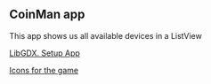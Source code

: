 ## CoinMan app

This app shows us all available devices in a ListView

[LibGDX. Setup App](https://libgdx.badlogicgames.com/download.html)

[Icons for the game](https://opengameart.org/)